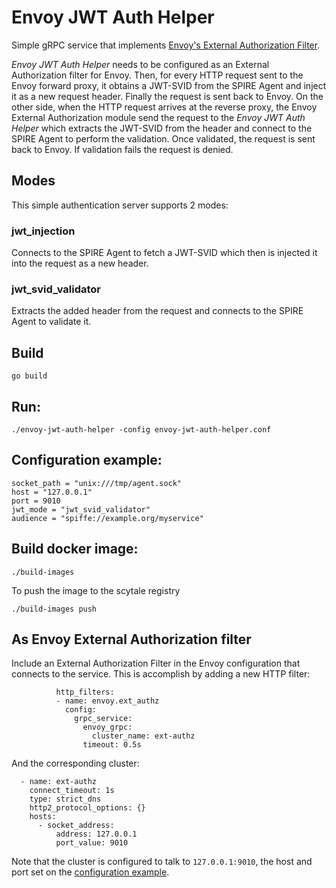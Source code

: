 # Envoy JWT Auth Helper
Simple gRPC service that implements [Envoy's External Authorization Filter](https://www.envoyproxy.io/docs/envoy/v1.14.1/intro/arch_overview/security/ext_authz_filter#arch-overview-ext-authz).


_Envoy JWT Auth Helper_ needs to be configured as an External Authorization filter for Envoy. Then, for every HTTP request sent to the Envoy forward proxy, it obtains a JWT-SVID from the SPIRE Agent and inject it as a new request header. Finally the request is sent back to Envoy. 
On the other side, when the HTTP request arrives at the reverse proxy, the Envoy External Authorization module send the request to the _Envoy JWT Auth Helper_ which extracts the JWT-SVID from the header and connect to the SPIRE Agent to perform the validation. Once validated, the request is sent back to Envoy. If validation fails the request is denied.



## Modes
This simple authentication server supports 2 modes:

### jwt_injection

Connects to the SPIRE Agent to fetch a JWT-SVID which then is injected it into the request as a new header.

### jwt_svid_validator

Extracts the added header from the request and connects to the SPIRE Agent to validate it.

## Build

```console
go build
```

## Run:

```console
./envoy-jwt-auth-helper -config envoy-jwt-auth-helper.conf
```

## Configuration example:

```
socket_path = "unix:///tmp/agent.sock"
host = "127.0.0.1"
port = 9010
jwt_mode = "jwt_svid_validator"
audience = "spiffe://example.org/myservice"
```

## Build docker image:
```console
./build-images
```

To push the image to the scytale registry

```console
./build-images push
```

## As Envoy External Authorization filter

Include an External Authorization Filter in the Envoy configuration that connects to the service. This is accomplish by adding a new HTTP filter:

``` console
          http_filters:
          - name: envoy.ext_authz
            config:
              grpc_service:
                envoy_grpc:
                  cluster_name: ext-authz
                timeout: 0.5s
```

And the corresponding cluster:

``` console
  - name: ext-authz
    connect_timeout: 1s
    type: strict_dns
    http2_protocol_options: {}
    hosts:
      - socket_address:
          address: 127.0.0.1
          port_value: 9010
```

Note that the cluster is configured to talk to `127.0.0.1:9010`, the host and port set on the [configuration example](#configuration-example).
